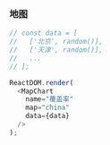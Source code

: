 
### 地图


<!--start-code-->
```js
// const data = [
//   ['北京', random()],
//   ['天津', random()],
//   ...
// ];

ReactDOM.render(
  <MapChart
    name="覆盖率"
    map="china"
    data={data}
  />
);
```
<!--end-code-->

